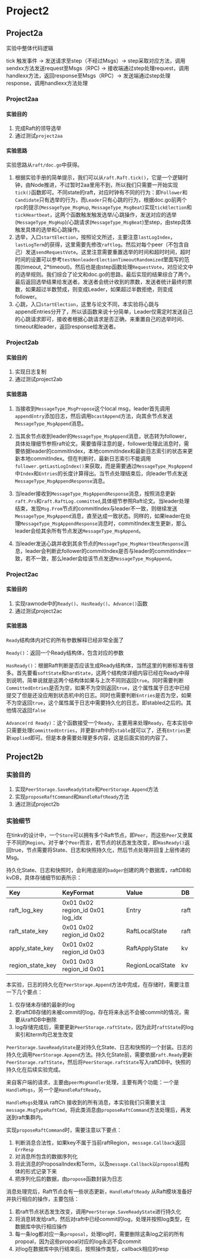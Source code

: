 # Project2


## Project2a

实验中整体代码逻辑

tick 触发事件 -> 发送请求至step（不经过Msgs）-> step采取对应方法，调用sendxx方法发送request至Msgs（RPC) -> 接收端通过step处理request，调用handlexx方法，返回response至Msgs（RPC）-> 发送端通过step处理response，调用handlexx方法处理

### Project2aa

#### 实验目的

1. 完成Raft的领导选举
2. 通过测试`project2aa`

#### 实验思路

实验思路从`raft/doc.go`中获得。

1. 根据实验手册的简单提示，我们可以从`raft.Raft.tick()`，它是一个逻辑时钟，由Node推进，不过暂时2aa里用不到，所以我们只需要一开始实现`tick()`函数即可。不同state的raft，对应时钟有不同的行为：即`Follower`和`Candidate`只有选举的行为，而`Leader`只有心跳的行为，根据doc.go前两个rpc的提示(`MessageType_MsgHup`, `MessageType_MsgBeat`)实现`tickElection`和`tickHeartbeat`，这两个函数触发触发选举/心跳操作，发送对应的选举(`MessageType_MsgHup`)/心跳请求(`MessageType_MsgBeat`)至step，由step具体触发具体的选举和心跳操作。
2. 选举，入口`startElection`，按照论文所述，主要注意`lastLogIndex`，`lastLogTerm`的获得，这里需要先修改`raftlog`。然后对每个peer（不包含自己）发送`sendRequestVote`。这里注意需要重置选举的时间和超时时间，超时时间的设置可以参考`testNonleaderElectionTimeoutRandomized`里面写的范围(timeout, 2*timeout)。然后也是由step函数处理`RequestVote`，对应论文中的选举规则。我们综合了论文和doc.go的思路，最后实现的结果综合了两个。最后返回选举结果给发送者。发送者会统计收到的票数，发送者统计最终的票数，如果超过半数赞成，则变成Leader，如果超过半数拒绝，则变成follower。
3. 心跳，入口`startElection`，这里与论文不同，本实验将心跳与appendEntries分开了，所以该函数来说十分简单，Leader仅需定时发送自己的心跳请求即可，接收者根据心跳请求是否正确，来重置自己的选举时间、timeout和leader，返回response给发送者。

### Project2ab

#### 实验目的

1. 实现日志复制
2. 通过测试project2ab

#### 实验思路

1. 当接收到`MessageType_MsgPropose`这个local msg，leader首先调用`appendEntry`添加日志，然后调用`bcastAppend`方法，向其余节点发送`MessageType_MsgAppend`消息。

2. 当其余节点收到leader的`MessageType_MsgAppend`消息，状态转为follower，具体处理细节参照raft论文。需要值得注意的是，follower处理此消息时，需要依据leader的commitIndex，本地commitIndex和最新日志索引的状态来更新本地commitIndex。但在判断时，最新日志索引不能调用`follower.getLastLogIndex()`来获取，而是需要通过`MessageType_MsgAppend`中`Index`和`Entries`的长度计算得出。当节点处理结束后，向leader节点发送
`MessageType_MsgAppendResponse`消息。

3. 当leader接收到`MessageType_MsgAppendResponse`消息，按照消息更新`raft.Prs`和`raft.RaftLog.committed`,具体细节参照Raft论文。当leader处理结束，发现`Msg.From`节点的commitIndex与leader不一致，则继续发送`MessageType_MsgAppend`消息，直至达成一致状态。同样的，如果leader在处理`MessageType_MsgAppendResponse`消息时，commitIndex发生更新，那么leader会给其余所有节点发送`MessageType_MsgAppend`。

4. 当leader发送心跳并收到其余节点的`MessageType_MsgHeartbeatResponse`消息，leader会判断此follower的commitIndex是否与leader的commitIndex一致，若不一致，那么leader会给该节点发送`MessageType_MsgAppend`。

### Project2ac

#### 实验目的

1. 实现rawnode中的`Ready()`、`HasReady()`、`Advance()`函数
2. 通过测试project2ac

#### 实验思路

`Ready`结构体内对它的所有参数解释已经非常全面了

`Ready()`：返回一个Ready结构体，包含对应的参数

`HasReady()`：根据Raft判断是否应该生成Ready结构体，当然这里的判断标准有很多。首先要看`softState`和`hardState`，这两个结构体详细内容已经在Ready中得到说明，简单说就是这两个结构体如果与上次不同则返回`true`。同时需要判断`CommittedEntries`是否为空，如果不为空则返回`true`，这个属性属于日志中已经提交了但是还没应用到状态机中的日志。同时也需要判断`Entries`是否为空，如果不为空返回`true`，这个属性属于日志中需要持久化的日志，即stabled之后的。其他情况返回`false`

`Advance(rd Ready)`：这个函数接受一个`Ready`，主要用来处理`Ready`，在本实验中只需要处理`CommittedEntries`，并更新raft中的`stable`就可以了，还有`Entries`更新`applied`即可。但是本身需要处理更多内容，这是后面实验的内容了。


## Project2b

### 实验目的

1. 实现`PeerStorage.SaveReadyState`和`PeerStorage.Append`方法
2. 实现`proposeRaftCommand`和`HandleRaftReady`方法
3. 通过测试project2b

### 实验细节

在tinkv的设计中，一个`Store`可以拥有多个Raft节点，即`Peer`，而这些`Peer`又隶属于不同的`Region`。对于单个`Peer`而言，若节点的状态发生改变，即`HasReady()`返回true，节点需要将State、日志和快照持久化，然后节点处理并回复上层传递的Msg。

持久化State、日志和快照时，会利用底层的`badger`创建的两个数据库，raftDB和kvDB，具体存储细节如表所示：

| Key            | KeyFormat                      | Value          | DB |
|:----           |:----                           |:----           |:---|
|raft_log_key    |0x01 0x02 region_id 0x01 log_idx|Entry           |raft|
|raft_state_key  |0x01 0x02 region_id 0x02        |RaftLocalState  |raft|
|apply_state_key |0x01 0x02 region_id 0x03        |RaftApplyState  |kv  |
|region_state_key|0x01 0x03 region_id 0x01        |RegionLocalState|kv  |

本实验，日志的持久化在`PeerStorage.Append`方法中完成，在存储时，需要注意一下几个要点：
1. 仅存储未存储的最新的log
2. 若raftDB存储的未被commit的log，存在将来永远不会被commit的情况，需要从raftDB中删除
3. log存储完成后，需要更新`PeerStorage.raftState`，因为此时`raftState`的log索引和term均已发生改变

`PeerStorage.SaveReadyState`是对持久化State、日志和快照的一个封装。日志的持久化调用`PeerStorage.Append`方法。持久化State前，需要依据`raft.Ready`更新`PeerStorage.raftState`，然后将`PeerStorage.raftState`写入raftDB中。快照的持久化在后续实验完成。

来自客户端的请求，主要由`peerMsgHandler`处理，主要有两个功能：一个是`HandleMsgs`，另一个是`HandleRaftReady`。

`HandleMsgs`处理从 raftCh 接收到的所有消息，本实验我们只需要关注`message.MsgTypeRaftCmd`，将此类消息由`proposeRaftCommand`方法处理后，再发送到raft集群内。

实现`proposeRaftCommand`时，需要注意以下要点：
1. 判断消息合法性，如果key不属于当前raftRegion，`message.Callback`返回`ErrResp`
2. 对消息所包含的数据序列化
3. 将此消息的ProposalIndex和Term，以及`message.Callback`以`proposal`结构体的形式记录下来
4. 把序列化后的数据，由`propose`函数封装为日志

消息处理完后，Raft节点会有一些状态更新，`HandleRaftReady`
从Raft模块准备好并执行相应的操作，主要包括：
1. 若raft节点状态发生改变，调用`PeerStorage.SaveReadyState`进行持久化
2. 将消息转发给raft，然后对raft中已经commit的log，处理并按照log类型，在数据库中执行相应操作
3. 每一条log都对应一条`proposal`，处理log时，需要删除这条log之前的所有propoal，因为这些propoal对应的log永远不会commit
4. 对log在数据库中执行结束后，按照操作类型，callback相应的resp
